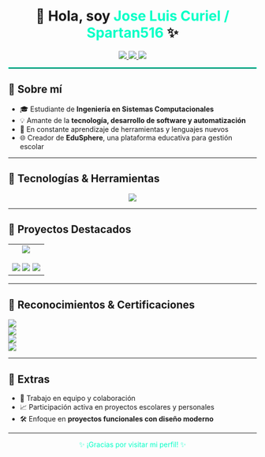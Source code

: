 <h1 align="center">👋 Hola, soy <span style="color:#00FFC6;">Jose Luis Curiel / Spartan516</span> ✨</h1>

<p align="center">
  <a href="https://www.instagram.com/curiel_1004/" target="_blank">
    <img src="https://img.shields.io/badge/Instagram-%23E4405F?style=for-the-badge&logo=instagram&logoColor=white" />
  </a>
  <a href="https://open.spotify.com/user/d6neljtusibgpuc1mdmxgeikp?si=005f14a1f201428b" target="_blank">
    <img src="https://img.shields.io/badge/Spotify-%231ED760?style=for-the-badge&logo=spotify&logoColor=white" />
  </a>
  <a href="https://discord.com/users/Spartan516" target="_blank">
    <img src="https://img.shields.io/badge/Discord-%235865F2?style=for-the-badge&logo=discord&logoColor=white" />
  </a>
</p>

<hr style="border: 1px solid #00FFC6;"/>

<h2>🚀 Sobre mí</h2>

- 🎓 Estudiante de **Ingeniería en Sistemas Computacionales**
- 💡 Amante de la **tecnología, desarrollo de software y automatización**
- 🌱 En constante aprendizaje de herramientas y lenguajes nuevos
- 🌐 Creador de **EduSphere**, una plataforma educativa para gestión escolar

---

<h2>🧰 Tecnologías & Herramientas</h2>

<p align="center">
  <img src="https://skillicons.dev/icons?i=html,css,js,php,python,mysql,git,github,vscode,visualstudio,androidstudio&perline=10" />
</p>

---

<h2>💼 Proyectos Destacados</h2>

<table align="center">
  <tr>
    <td align="center" width="100%">
      <img src="https://img.shields.io/badge/EduSphere-Plataforma%20Educativa-blueviolet?style=for-the-badge&logo=codepen&logoColor=white"/>
      <br/><br/>
      <img src="https://img.shields.io/badge/HTML5-%23E34F26?style=for-the-badge&logo=html5&logoColor=white"/>
      <img src="https://img.shields.io/badge/CSS3-%231572B6?style=for-the-badge&logo=css3&logoColor=white"/>
      <img src="https://img.shields.io/badge/JavaScript-%23F7DF1E?style=for-the-badge&logo=javascript&logoColor=black"/>
    </td>
  </tr>
</table>

---

<h2>📜 Reconocimientos & Certificaciones</h2>

<p>
  <img src="https://img.shields.io/badge/🧠_Curso_Desarrollo_Web_Full_Stack_(Udemy_2024)-282c34?style=for-the-badge&logo=udemy&logoColor=ff4c60" />
  <br/>
  <img src="https://img.shields.io/badge/🐍_Fundamentos_de_Python_(Cisco_NetAcad)-282c34?style=for-the-badge&logo=python&logoColor=yellow" />
  <br/>
  <img src="https://img.shields.io/badge/🔐_Ciberseguridad_Básica_(UPT)-282c34?style=for-the-badge&logo=hackthebox&logoColor=green" />
  <br/>
  <img src="https://img.shields.io/badge/🗃️_Curso_de_Bases_de_Datos_MySQL_(UPT)-282c34?style=for-the-badge&logo=mysql&logoColor=white" />
</p>

---

<h2>💬 Extras</h2>

- 🤝 Trabajo en equipo y colaboración
- 📈 Participación activa en proyectos escolares y personales
- 🛠️ Enfoque en **proyectos funcionales con diseño moderno**

---

<p align="center" style="color:#00FFC6;">
✨ ¡Gracias por visitar mi perfil! ✨
</p>
